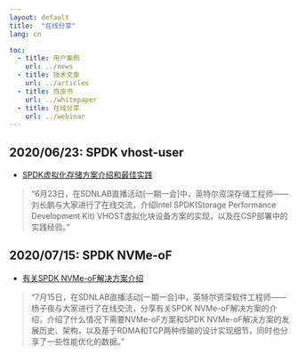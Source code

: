 ```yaml
---
layout: default
title:  "在线分享"
lang: cn

toc:
  - title: 用户案例
    url: ../news
  - title: 技术文章
    url: ../articles
  - title: 白皮书
    url: ../whitepaper
  - title: 在线分享
    url: ../webinar
---
```


## 2020/06/23: SPDK vhost-user
* [SPDK虚拟化存储方案介绍和最佳实践](https://mp.weixin.qq.com/s?__biz=MzI3NDA4ODY4MA==&mid=2653337213&idx=1&sn=4fd98cc8cafe3120b933352d84a4752b&chksm=f0cb41fac7bcc8ec8a6ed24932ce5e9b9291c8e7439bb115c86dca7d7cbe42fc32cc20e7af2c&token=1289743184&lang=zh_CN#rd)
> “6月23日，在SDNLAB直播活动[一期一会]中，英特尔资深存储工程师——刘长鹏与大家进行了在线交流，介绍Intel SPDK(Storage Performance Development Kit) VHOST虚拟化块设备方案的实现，以及在CSP部署中的实践经验。”

## 2020/07/15: SPDK NVMe-oF
* [有关SPDK NVMe-oF解决方案介绍](https://mp.weixin.qq.com/s?__biz=MzAxMDA1NjMwMQ==&mid=2651761293&idx=2&sn=36e4d07f8d477019b8947904a52fdcac&chksm=80ac2d8fb7dba49985c68493fa1e2afcc51f1f19051ede46da5edcc588e2f62e6ed77ca15036&mpshare=1&scene=1&srcid=0716az52Vxu3Hc8R3MhDXcaZ&sharer_sharetime=1594892228951&sharer_shareid=bce63ba0449f498eb13c109c5eaef06d&exportkey=A5z8of5ej7aGBGrbhrlEpgA%3D&pass_ticket=e9hUT3O74xR%2B%2F%2BDfkgMhVIUZgaoLgq8rtHiOVeXnqTJ5UF%2BRfAJxYMKHjkM4ziYq&wx_header=0#rd)
> “7月15日，在SDNLAB直播活动[一期一会]中，英特尔资深软件工程师——杨子夜与大家进行了在线交流，分享有关SPDK NVMe-oF解决方案的介绍，介绍了什么情况下需要NVMe-oF方案和SPDK NVMe-oF解决方案的发展历史、架构，以及基于RDMA和TCP两种传输的设计实现细节，同时也分享了一些性能优化的数据。”
